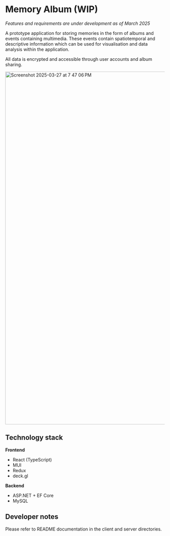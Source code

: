 # Memory Album (WIP)

_Features and requirements are under development as of March 2025_

A prototype application for storing memories in the form of albums and events containing multimedia. 
These events contain spatiotemporal and descriptive information which can be used for visualisation and 
data analysis within the application.

All data is encrypted and accessible through user accounts and album sharing.

<img width="1114" alt="Screenshot 2025-03-27 at 7 47 06 PM" src="https://github.com/user-attachments/assets/e2dac568-df1e-4d0f-a1f2-30dd2f2df721" />

## Technology stack

**Frontend**
- React (TypeScript)
- MUI
- Redux
- deck.gl

**Backend**
- ASP.NET + EF Core
- MySQL

## Developer notes

Please refer to README documentation in the client and server directories.
